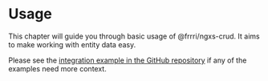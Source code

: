 # Usage

This chapter will guide you through basic usage of @frrri/ngxs-crud. It aims to make working with entity data easy.

Please see the [integration example in the GitHub repository](https://github.com/bitflut/frrri/tree/master/apps/ng-integration) if any of the examples need more context.

